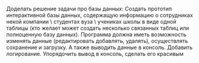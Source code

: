 Доделать решение задачи про базы данных: Создать прототип интерактивной базы данных, содержащую информацию о сотрудниках некой компании \ студентах вуза \ учениках школы в виде одной таблицы (кто желает может создать несколько связанных таблиц или полноценную базу данных). Программа должна иметь возможность изменять данные (редактировать добавлять, удалять), осуществлять сохранение и загрузку. А также выводить данные в консоль. Добавить логирование. Упорядочить вывод в консоль, сделать его красивым